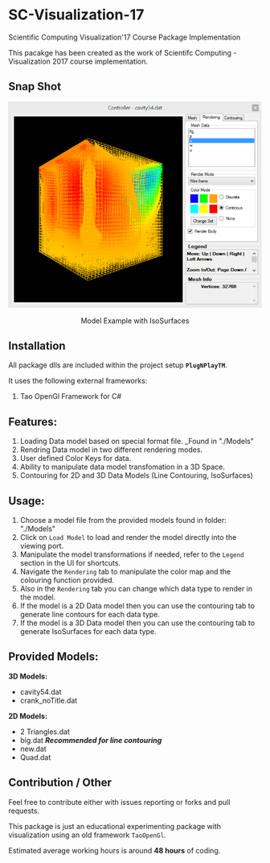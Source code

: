 # SC-Visualization-17

Scientific Computing Visualization'17 Course Package Implementation

This pacakge has been created as the work of Scientifc Computing - Visualization 2017 course implementation.

## Snap Shot
![SnapShot](_others/snap.png?raw=true "Title")
<p align="center"> Model Example with IsoSurfaces</p>

## Installation

All package dlls are included within the project setup **`PlugNPlayTM`**.

It uses the following external frameworks:

1. Tao OpenGl Framework for C#


## Features:

1. Loading Data model based on special format file. _Found in "./Models"
2. Rendring Data model in two different rendering modes.
3. User defined Color Keys for data.
4. Ability to manipulate data model transfomation in a 3D Space.
5. Contouring for 2D and 3D Data Models (Line Contouring, IsoSurfaces)

## Usage:

1. Choose a model file from the provided models found in folder: "./Models"
2. Click on `Load Model` to load and render the model directly into the viewing port.
3. Manipulate the model transformations if needed, refer to the `Legend` section in the UI for shortcuts.
4. Navigate the `Rendering` tab to manipulate the color map and the colouring function provided.
5. Also  in the `Rendering` tab you can change which data type to render in the model.
6. If the model is a 2D Data model then you can use the contouring tab to generate line contours for each data type.
7. If the model is a 3D Data model then you can use the contouring tab to generate IsoSurfaces for each data type.

## Provided Models:

**3D Models:**

* cavity54.dat
* crank_noTitle.dat

**2D Models:**

* 2 Triangles.dat
* big.dat **_Recommended for line contouring_**
* new.dat
* Quad.dat

## Contribution / Other

Feel free to contribute either with issues reporting or forks and pull requests.

This package is just an educational experimenting package with visualization using an old framework `TaoOpenGl`.

Estimated average working hours is around **48 hours** of coding. 

